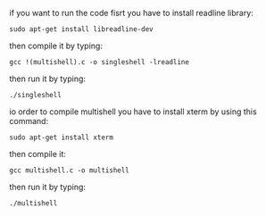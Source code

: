 if you want to run the code
fisrt you have to install readline library:
```
sudo apt-get install libreadline-dev
```
then compile it by typing:
```
gcc !(multishell).c -o singleshell -lreadline
```
then run it by typing:
```
./singleshell
```
io order to compile multishell you have to install xterm by using this command:
```
sudo apt-get install xterm
```
then compile it:
```
gcc multishell.c -o multishell
```
then run it by typing:
```
./multishell
```